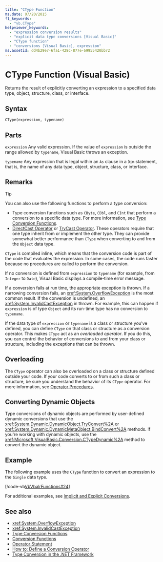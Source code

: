 ```yaml
---
title: "CType Function"
ms.date: 07/20/2015
f1_keywords:
  - "vb.CType"
helpviewer_keywords:
  - "expression conversion results"
  - "explicit data type conversions [Visual Basic]"
  - "CType function"
  - "conversions [Visual Basic], expression"
ms.assetid: dd4b29e7-6fa1-428c-877e-69955420bb72
---
```


# CType Function (Visual Basic)

Returns the result of explicitly converting an expression to a specified data type, object, structure, class, or interface.

## Syntax

```vb
CType(expression, typename)
```

## Parts

`expression`
Any valid expression. If the value of `expression` is outside the range allowed by `typename`, Visual Basic throws an exception.

`typename`
Any expression that is legal within an `As` clause in a `Dim` statement, that is, the name of any data type, object, structure, class, or interface.

## Remarks

> [!TIP]
> You can also use the following functions to perform a type conversion:
>
> - Type conversion functions such as `CByte`, `CDbl`, and `CInt` that perform a conversion to a specific data type. For more information, see [Type Conversion Functions](type-conversion-functions.md).
> - [DirectCast Operator](../operators/directcast-operator.md) or [TryCast Operator](../operators/trycast-operator.md). These operators require that one type inherit from or implement the other type. They can provide somewhat better performance than `CType` when converting to and from the `Object` data type.

`CType` is compiled inline, which means that the conversion code is part of the code that evaluates the expression. In some cases, the code runs faster because no procedures are called to perform the conversion.

If no conversion is defined from `expression` to `typename` (for example, from `Integer` to `Date`), Visual Basic displays a compile-time error message.

If a conversion fails at run time, the appropriate exception is thrown. If a narrowing conversion fails, an <xref:System.OverflowException> is the most common result. If the conversion is undefined, an <xref:System.InvalidCastException> in thrown. For example, this can happen  if `expression` is of type `Object` and its run-time type has no conversion to `typename`.

If the data type of `expression` or `typename` is a class or structure you've defined, you can define `CType` on that class or structure as a conversion operator. This makes `CType` act as an *overloaded operator*. If you do this, you can control the behavior of conversions to and from your class or structure, including the exceptions that can be thrown.

## Overloading

The `CType` operator can also be overloaded on a class or structure defined outside your code. If your code converts to or from such a class or structure, be sure you understand the behavior of its `CType` operator. For more information, see [Operator Procedures](../../programming-guide/language-features/procedures/operator-procedures.md).

## Converting Dynamic Objects

Type conversions of dynamic objects are performed by user-defined dynamic conversions that use the <xref:System.Dynamic.DynamicObject.TryConvert%2A> or <xref:System.Dynamic.DynamicMetaObject.BindConvert%2A> methods. If you're working with dynamic objects, use the <xref:Microsoft.VisualBasic.Conversion.CTypeDynamic%2A> method to convert the dynamic object.

## Example

The following example uses the `CType` function to convert an expression to the `Single` data type.

[!code-vb[VbVbalrFunctions#24](~/samples/snippets/visualbasic/VS_Snippets_VBCSharp/VbVbalrFunctions/VB/Class1.vb#24)]

For additional examples, see [Implicit and Explicit Conversions](../../programming-guide/language-features/data-types/implicit-and-explicit-conversions.md).

## See also

- <xref:System.OverflowException>
- <xref:System.InvalidCastException>
- [Type Conversion Functions](type-conversion-functions.md)
- [Conversion Functions](conversion-functions.md)
- [Operator Statement](../statements/operator-statement.md)
- [How to: Define a Conversion Operator](../../programming-guide/language-features/procedures/how-to-define-a-conversion-operator.md)
- [Type Conversion in the .NET Framework](../../../standard/base-types/type-conversion.md)
